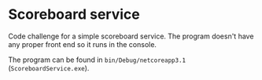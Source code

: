 # Scoreboard service
Code challenge for a simple scoreboard service. The program doesn't have any proper front end so it runs in the console.

The program can be found in `bin/Debug/netcoreapp3.1` (`ScoreboardService.exe`).